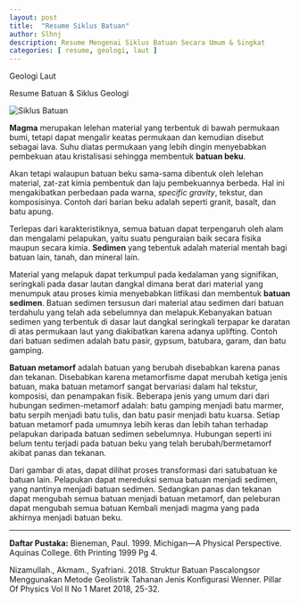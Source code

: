 ```yaml
---
layout: post
title:  "Resume Siklus Batuan"
author: Slhnj
description: Resume Mengenai Siklus Batuan Secara Umum & Singkat
categories: [ resume, geologi, laut ]
---
```


Geologi Laut

Resume Batuan & Siklus Geologi

![Siklus Batuan]({{site.url}}/img/reviwe/geo/siklusbatuan.png) <br>

**Magma** merupakan lelehan material yang terbentuk di bawah permukaan bumi, tetapi dapat mengalir keatas permukaan dan kemudian disebut sebagai lava. Suhu diatas permukaan yang lebih dingin menyebabkan pembekuan atau kristalisasi sehingga membentuk **batuan beku**.

Akan tetapi walaupun batuan beku sama-sama dibentuk oleh lelehan material, zat-zat kimia pembentuk dan laju pembekuannya berbeda. Hal ini mengakibatkan perbedaan pada warna, *specific gravity*, tekstur, dan komposisinya. Contoh dari barian beku adalah seperti granit, basalt, dan batu apung.
	
Terlepas dari karakteristiknya, semua batuan dapat terpengaruh oleh alam dan mengalami pelapukan, yaitu suatu penguraian baik secara fisika maupun secara kimia. **Sedimen** yang tebentuk adalah material mentah bagi batuan lain, tanah, dan mineral lain.

Material yang melapuk dapat terkumpul pada kedalaman yang signifikan, seringkali pada dasar lautan dangkal dimana berat dari material yang menumpuk atau proses kimia menyebabkan litfikasi dan membentuk **batuan sedimen**. Batuan sedimen tersusun dari material atau sedimen dari batuan terdahulu yang telah ada sebelumnya dan melapuk.Kebanyakan batuan sedimen yang terbentuk di dasar laut dangkal seringkali terpapar ke daratan di atas permukaan laut yang diakibatkan karena adanya uplifting. Contoh dari batuan sedimen adalah batu pasir, gypsum, batubara, garam, dan batu gamping.
	
**Batuan metamorf** adalah batuan yang berubah disebabkan karena panas dan tekanan. Disebabkan karena metamorfisme dapat merubah ketiga jenis batuan, maka batuan metamorf sangat bervariasi dalam hal tekstur, komposisi, dan penampakan fisik. Beberapa jenis yang umum dari dari hubungan sedimen-metamorf adalah: batu gamping menjadi batu marmer, batu serpih menjadi batu tulis, dan batu pasir menjadi batu kuarsa. Setiap batuan metamorf pada umumnya lebih keras dan lebih tahan terhadap pelapukan daripada batuan sedimen sebelumnya. Hubungan seperti ini belum tentu terjadi pada batuan beku yang telah berubah/bermetamorf akibat panas dan tekanan.



Dari gambar di atas, dapat dilihat proses transformasi dari satubatuan ke batuan lain. Pelapukan dapat mereduksi semua batuan menjadi sedimen, yang nantinya menjadi batuan sedimen. Sedangkan panas dan tekanan dapat mengubah semua batuan menjadi batuan metamorf, dan peleburan dapat mengubah semua batuan Kembali menjadi magma yang pada akhirnya menjadi batuan beku.

___
**Daftar Pustaka:**
Bieneman, Paul. 1999. Michigan—A Physical Perspective. Aquinas College. 6th Printing 1999 Pg 4.

Nizamullah., Akmam., Syafriani. 2018. Struktur Batuan Pascalongsor Menggunakan Metode Geolistrik Tahanan Jenis Konfigurasi Wenner. Pillar Of Physics Vol II No 1 Maret 2018, 25-32.
